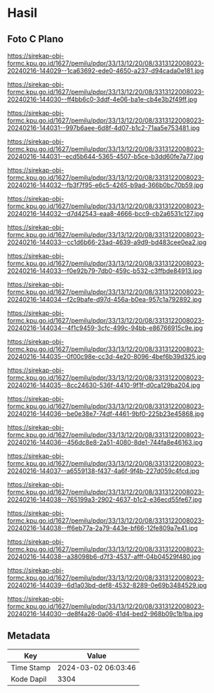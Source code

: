 # Hasil

## Foto C Plano

https://sirekap-obj-formc.kpu.go.id/1627/pemilu/pdpr/33/13/12/20/08/3313122008023-20240216-144029--1ca63692-ede0-4650-a237-d94cada0e181.jpg

https://sirekap-obj-formc.kpu.go.id/1627/pemilu/pdpr/33/13/12/20/08/3313122008023-20240216-144030--ff4bb6c0-3ddf-4e06-ba1e-cb4e3b2f49ff.jpg

https://sirekap-obj-formc.kpu.go.id/1627/pemilu/pdpr/33/13/12/20/08/3313122008023-20240216-144031--997b6aee-6d8f-4d07-b1c2-71aa5e753481.jpg

https://sirekap-obj-formc.kpu.go.id/1627/pemilu/pdpr/33/13/12/20/08/3313122008023-20240216-144031--ecd5b644-5365-4507-b5ce-b3dd60fe7a77.jpg

https://sirekap-obj-formc.kpu.go.id/1627/pemilu/pdpr/33/13/12/20/08/3313122008023-20240216-144032--fb3f7f95-e6c5-4265-b9ad-366b0bc70b59.jpg

https://sirekap-obj-formc.kpu.go.id/1627/pemilu/pdpr/33/13/12/20/08/3313122008023-20240216-144032--d7d42543-eaa8-4666-bcc9-cb2a6531c127.jpg

https://sirekap-obj-formc.kpu.go.id/1627/pemilu/pdpr/33/13/12/20/08/3313122008023-20240216-144033--cc1d6b66-23ad-4639-a9d9-bd483cee0ea2.jpg

https://sirekap-obj-formc.kpu.go.id/1627/pemilu/pdpr/33/13/12/20/08/3313122008023-20240216-144033--f0e92b79-7db0-459c-b532-c3ffbde84913.jpg

https://sirekap-obj-formc.kpu.go.id/1627/pemilu/pdpr/33/13/12/20/08/3313122008023-20240216-144034--f2c9bafe-d97d-456a-b0ea-957c1a792892.jpg

https://sirekap-obj-formc.kpu.go.id/1627/pemilu/pdpr/33/13/12/20/08/3313122008023-20240216-144034--4f1c9459-3cfc-499c-94bb-e86766915c9e.jpg

https://sirekap-obj-formc.kpu.go.id/1627/pemilu/pdpr/33/13/12/20/08/3313122008023-20240216-144035--0f00c98e-cc3d-4e20-8096-4bef6b39d325.jpg

https://sirekap-obj-formc.kpu.go.id/1627/pemilu/pdpr/33/13/12/20/08/3313122008023-20240216-144035--8cc24630-536f-4410-9f1f-d0ca129ba204.jpg

https://sirekap-obj-formc.kpu.go.id/1627/pemilu/pdpr/33/13/12/20/08/3313122008023-20240216-144036--be0e38e7-74df-4461-9bf0-225b23e45868.jpg

https://sirekap-obj-formc.kpu.go.id/1627/pemilu/pdpr/33/13/12/20/08/3313122008023-20240216-144036--456dc8e8-2a51-4080-8de1-744fa8e46163.jpg

https://sirekap-obj-formc.kpu.go.id/1627/pemilu/pdpr/33/13/12/20/08/3313122008023-20240216-144037--a6559138-f437-4a6f-9f4b-227d059c4fcd.jpg

https://sirekap-obj-formc.kpu.go.id/1627/pemilu/pdpr/33/13/12/20/08/3313122008023-20240216-144038--765199a3-2902-4637-b1c2-e36ecd55fe67.jpg

https://sirekap-obj-formc.kpu.go.id/1627/pemilu/pdpr/33/13/12/20/08/3313122008023-20240216-144038--ff6eb77a-2a79-443e-bf66-12fe809a7e41.jpg

https://sirekap-obj-formc.kpu.go.id/1627/pemilu/pdpr/33/13/12/20/08/3313122008023-20240216-144038--a38098b6-d7f3-4537-afff-04b04529f480.jpg

https://sirekap-obj-formc.kpu.go.id/1627/pemilu/pdpr/33/13/12/20/08/3313122008023-20240216-144039--6d1a03bd-def8-4532-8289-0e69b3484529.jpg

https://sirekap-obj-formc.kpu.go.id/1627/pemilu/pdpr/33/13/12/20/08/3313122008023-20240216-144030--de8f4a26-0a06-41d4-bed2-968b09c1b1ba.jpg


## Metadata

| Key        | Value               |
| ---------- | ------------------- |
| Time Stamp | 2024-03-02 06:03:46 |
| Kode Dapil | 3304                |



